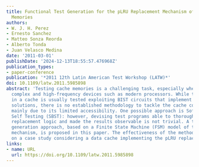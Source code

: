 ```yaml
---
title: Functional Test Generation for the pLRU Replacement Mechanism of Embedded Cache
  Memories
authors:
- W. J. H. Perez
- Ernesto Sanchez
- Matteo Sonza Reorda
- Alberto Tonda
- Juan Velasco Medina
date: '2011-03-01'
publishDate: '2024-12-13T18:55:57.476968Z'
publication_types:
- paper-conference
publication: '*2011 12th Latin American Test Workshop (LATW)*'
doi: 10.1109/latw.2011.5985898
abstract: 'Testing cache memories is a challenging task, especially when targeting
  complex and high-frequency devices such as modern processors. While the memory array
  in a cache is usually tested exploiting BIST circuits that implement March-based
  solutions, there is no established methodology to tackle the cache controller logic,
  mainly due to its limited accessibility. One possible approach is Software-Based
  Self Testing (SBST): however, devising test programs able to thoroughly excite the
  replacement logic and made the results observable is not trivial. A test program
  generation approach, based on a Finite State Machine (FSM) model of the replacement
  mechanism, is proposed in this paper. The effectiveness of the method is assessed
  on a case study considering a data cache implementing the pLRU replacement policy.'
links:
- name: URL
  url: https://doi.org/10.1109/latw.2011.5985898
---
```

